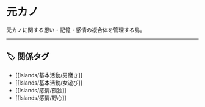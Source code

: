 # 元カノ

元カノに関する想い・記憶・感情の複合体を管理する島。

---

## 🏷️ 関係タグ
- [[Islands/基本活動/男磨き]]
- [[Islands/基本活動/女遊び]]
- [[Islands/感情/孤独]]
- [[Islands/感情/野心]]